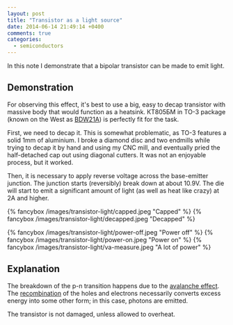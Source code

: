 ```yaml
---
layout: post
title: "Transistor as a light source"
date: 2014-06-14 21:49:14 +0400
comments: true
categories:
  - semiconductors
---
```


In this note I demonstrate that a bipolar transistor can be made to emit light.

<!-- more -->

Demonstration
-------------

For observing this effect, it's best to use a big, easy to decap transistor with massive body that would function as a heatsink. КТ805БМ in TO-3 package (known on the West as [BDW21A](http://products.semelab-tt.com/pdf/bipolar/shortform/SF_BDW21A.pdf)) is perfectly fit for the task.

First, we need to decap it. This is somewhat problematic, as TO-3 features a solid 1mm of aluminium. I broke a diamond disc and two endmills while trying to decap it by hand and using my CNC mill, and eventually pried the half-detached cap out using diagonal cutters. It was not an enjoyable process, but it worked.

Then, it is necessary to apply reverse voltage across the base-emitter junction. The junction starts (reversibly) break down at about 10.9V. The die will start to emit a significant amount of light (as well as heat like crazy) at 2A and higher.

{% fancybox /images/transistor-light/capped.jpeg "Capped" %}
{% fancybox /images/transistor-light/decapped.jpeg "Decapped" %}

{% fancybox /images/transistor-light/power-off.jpeg "Power off" %}
{% fancybox /images/transistor-light/power-on.jpeg "Power on" %}
{% fancybox /images/transistor-light/va-measure.jpeg "A lot of power" %}

Explanation
-----------

The breakdown of the p-n transition happens due to the [avalanche effect](http://en.wikipedia.org/wiki/Avalanche_breakdown). The [recombination](http://en.wikipedia.org/wiki/Carrier_generation_and_recombination) of the holes and electrons necessarily converts excess energy into some other form; in this case, photons are emitted.

The transistor is not damaged, unless allowed to overheat.
